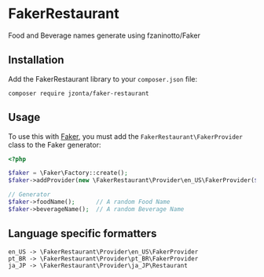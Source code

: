 FakerRestaurant
=======================

Food and Beverage names generate using fzaninotto/Faker


Installation
------------

Add the FakerRestaurant library to your `composer.json` file:

```
composer require jzonta/faker-restaurant
```

Usage
-----

To  use this with [Faker](https://github.com/fzaninotto/Faker), you must add the `FakerRestaurant\FakerProvider` class to the Faker generator:

```php
<?php

$faker = \Faker\Factory::create();
$faker->addProvider(new \FakerRestaurant\Provider\en_US\FakerProvider($faker));

// Generator
$faker->foodName();      // A random Food Name
$faker->beverageName();  // A random Beverage Name
```

Language specific formatters
-----

```
en_US -> \FakerRestaurant\Provider\en_US\FakerProvider
pt_BR -> \FakerRestaurant\Provider\pt_BR\FakerProvider
ja_JP -> \FakerRestaurant\Provider\ja_JP\Restaurant
```
